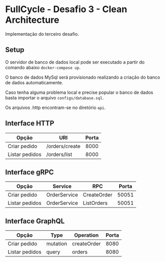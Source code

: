 # FullCycle - Desafio 3 - Clean Architecture

Implementação do terceiro desafio.

## Setup

O servidor de banco de dados local pode ser executado a partir do comando abaixo `docker-compose up`.

O banco de dados MySql será provisionado realizando a criação do banco de dados automaticamente.

Caso tenha alguma problema local e precise popular o banco de dados basta importar o arquivo `configs/database.sql`.

Os arquivos .http encontram-se no diretório `api`.

## Interface HTTP

| Opção          | URI            | Porta |
|----------------|----------------|-------|
| Criar pedido   | /orders/create | 8000  |
| Listar pedidos | /orders/list   | 8000  |

## Interface gRPC

| Opção          | Service      | RPC         | Porta   |
|----------------|--------------|-------------|---------|
| Criar pedido   | OrderService | CreateOrder | 50051   |
| Listar pedidos | OrderService | ListOrders  | 50051   |

## Interface GraphQL

| Opção          | Type     | Operation   | Porta |
|----------------|----------|-------------|-------|
| Criar pedido   | mutation | createOrder | 8080  |
| Listar pedidos | query    | orders      | 8080  |